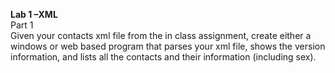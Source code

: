 <b>Lab 1 –XML</b><br>
Part 1<br>
Given your contacts xml file from the in class assignment, create  either a windows or web based program that parses your xml file, shows the version information, and lists all the contacts and their information (including sex).
